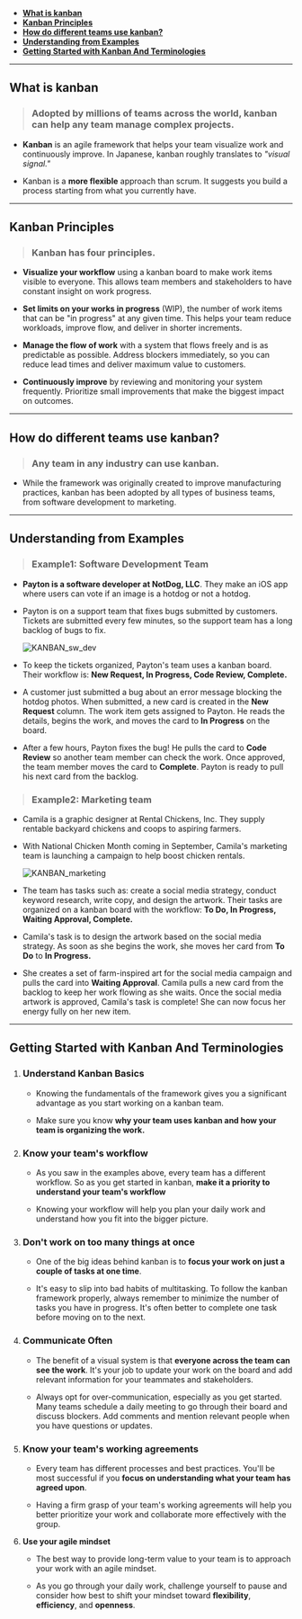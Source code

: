 - [**What is kanban**](#what-is-kanban)
- [**Kanban Principles**](#kanban-principles)
- [**How do different teams use kanban?**](#how-do-different-teams-use-kanban)
- [**Understanding from Examples**](#understanding-from-examples)
- [**Getting Started with Kanban And Terminologies**](#getting-started-with-kanban-and-terminologies)

---

## **What is kanban**

> ### **Adopted by millions of teams across the world, kanban can help any team manage complex projects.**

- **Kanban**  is an agile framework that helps your team visualize work and continuously improve. In Japanese, kanban roughly translates to _"visual signal."_ 

- Kanban is a **more flexible** approach than scrum. It suggests you build a process starting from what you currently have.

---

## **Kanban Principles**

> ### **Kanban has four principles.**

- **Visualize your workflow** using a kanban board to make work items visible to everyone. This allows team members and stakeholders to have constant insight on work progress.

- **Set limits on your works in progress** (WIP), the number of work items that can be "in progress" at any given time. This helps your team reduce workloads, improve flow, and deliver in shorter increments.

- **Manage the flow of work** with a system that flows freely and is as predictable as possible. Address blockers immediately, so you can reduce lead times and deliver maximum value to customers.

- **Continuously improve** by reviewing and monitoring your system frequently. Prioritize small improvements that make the biggest impact on outcomes.

---

## **How do different teams use kanban?**

> ### **Any team in any industry can use kanban.**

- While the framework was originally created to improve manufacturing practices, kanban has been adopted by all types of business teams, from software development to marketing.

---

## **Understanding from Examples**

> ### **Example1: Software Development Team**

  - **Payton is a software developer at NotDog, LLC**. They make an iOS app where users can vote if an image is a hotdog or not a hotdog. 

  - Payton is on a support team that fixes bugs submitted by customers. Tickets are submitted every few minutes, so the support team has a long backlog of bugs to fix.

    ![KANBAN_sw_dev](../assets/KANBAN_sw_dev.jpeg)

  - To keep the tickets organized, Payton's team uses a kanban board. Their workflow is: **New Request, In Progress, Code Review, Complete.**

  - A customer just submitted a bug about an error message blocking the hotdog photos. When submitted, a new card is created in the **New Request** column. The work item gets assigned to Payton. He reads the details, begins the work, and moves the card to **In Progress** on the board.

  - After a few hours, Payton fixes the bug! He pulls the card to **Code Review** so another team member can check the work. Once approved, the team member moves the card to **Complete**. Payton is ready to pull his next card from the backlog.

> ### **Example2: Marketing team**

  - Camila is a graphic designer at Rental Chickens, Inc. They supply rentable backyard chickens and coops to aspiring farmers.
  
  - With National Chicken Month coming in September, Camila's marketing team is launching a campaign to help boost chicken rentals.

    ![KANBAN_marketing](../assets/KANBAN_marketing.jpeg)

  - The team has tasks such as: create a social media strategy, conduct keyword research, write copy, and design the artwork. Their tasks are organized on a kanban board with the workflow: **To Do, In Progress, Waiting Approval, Complete.**
  
  - Camila's task is to design the artwork based on the social media strategy. As soon as she begins the work, she moves her card from **To Do** to **In Progress.**
  
  - She creates a set of farm-inspired art for the social media campaign and pulls the card into **Waiting Approval**. Camila pulls a new card from the backlog to keep her work flowing as she waits. Once the social media artwork is approved, Camila's task is complete! She can now focus her energy fully on her new item.

---

## **Getting Started with Kanban And Terminologies**

1. ### **Understand Kanban Basics**

     - Knowing the fundamentals of the framework gives you a significant advantage as you start working on a kanban team. 

     - Make sure you know **why your team uses kanban and how your team is organizing the work.** 

2. ### **Know your team's workflow**

     - As you saw in the examples above, every team has a different workflow. So as you get started in kanban, **make it a priority to understand your team's workflow**
     
     - Knowing your workflow will help you plan your daily work and understand how you fit into the bigger picture.

3. ### **Don't work on too many things at once**

     - One of the big ideas behind kanban is to **focus your work on just a couple of tasks at one time**.

     - It's easy to slip into bad habits of multitasking. To follow the kanban framework properly, always remember to minimize the number of tasks you have in progress. It's often better to complete one task before moving on to the next.

4. ### **Communicate Often**

     - The benefit of a visual system is that **everyone across the team can see the work**. It's your job to update your work on the board and add relevant information for your teammates and stakeholders.
     
     - Always opt for over-communication, especially as you get started. Many teams schedule a daily meeting to go through their board and discuss blockers. Add comments and mention relevant people when you have questions or updates.

5. ### **Know your team's working agreements**

     - Every team has different processes and best practices. You'll be most successful if you **focus on understanding what your team has agreed upon**.
     
     - Having a firm grasp of your team's working agreements will help you better prioritize your work and collaborate more effectively with the group.

6. **Use your agile mindset**

     - The best way to provide long-term value to your team is to approach your work with an agile mindset.

     - As you go through your daily work, challenge yourself to pause and consider how best to shift your mindset toward **flexibility**, **efficiency**, and **openness**. 